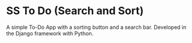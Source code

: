 # SS To Do (Search and Sort)
A simple To-Do App with a sorting button and a search bar.
Developed in the Django framework with Python.